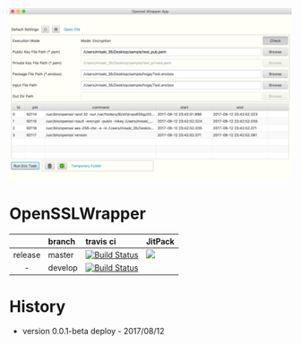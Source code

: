 
<p align="center"><img width="650" src="asset/Main-2017-08-12 23.43.39.png"></p>

# OpenSSLWrapper

| | branch | travis ci | JitPack |
|:---:|:---|:---|:---|
| release | master | [![Build Status](https://travis-ci.org/mickey305/OpenSSLWrapper.svg?branch=master)](https://travis-ci.org/mickey305/OpenSSLWrapper) | [![](https://jitpack.io/v/mickey305/OpenSSLWrapper.svg)](https://jitpack.io/#mickey305/OpenSSLWrapper) |
| - | develop | [![Build Status](https://travis-ci.org/mickey305/OpenSSLWrapper.svg?branch=develop)](https://travis-ci.org/mickey305/OpenSSLWrapper) |  |

<!--
# Installation(Pattern 1)
## 1 - Register repository in local library

```
repositories {
  maven { url 'http://mickey305.github.io/OpenSSLWrapper/repository/' }
  ...
}
```

## 2 - Compile library

```
dependencies {
  // newest version
  compile 'com.mickey305:OpenSSLWrapper:+@jar'
  ...
}
```

```
dependencies {
  // target version - e.g. version 0.0.1-SNAPSHOT
  compile 'com.mickey305:OpenSSLWrapper:0.0.1-SNAPSHOT'
  ...
}
```

# Installation(Pattern 2) - how to use the JitPack service
## 1 - Register repository in local library

```
repositories {
  maven { url 'https://jitpack.io' }
  ...
}
```

## 2 - Compile library

```
dependencies {
  // target version - e.g. version 0.0.1-SNAPSHOT
  compile 'com.github.mickey305:OpenSSLWrapper:0.0.1-SNAPSHOT'
  ...
}
```
-->

<!--
# History
 * version 0.0.1 deploy - yyyy/mm/dd
-->
# History
 * version 0.0.1-beta deploy - 2017/08/12
